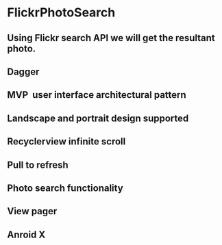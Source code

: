 # FlickrPhotoSearch

## Using Flickr search API we will get the resultant photo.

## Dagger
## MVP  user interface architectural pattern 
## Landscape and portrait design supported
## Recyclerview infinite scroll
## Pull to refresh 
## Photo search functionality 
## View pager
## Anroid X
